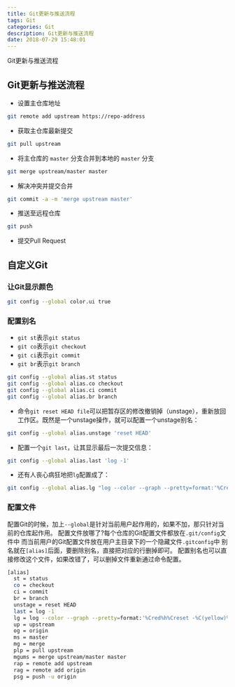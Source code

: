 ```yaml
---
title: Git更新与推送流程
tags: Git
categories: Git
description: Git更新与推送流程
date: 2018-07-29 15:48:01
---
```


Git更新与推送流程

<!-- more -->
<!-- markdownlint-disable MD041 MD002-->

## Git更新与推送流程

- 设置主仓库地址

```bash
git remote add upstream https://repo-address
```

- 获取主仓库最新提交

```bash
git pull upstream
```

- 将主仓库的 `master` 分支合并到本地的 `master` 分支

```bash
git merge upstream/master master
```

- 解决冲突并提交合并

```bash
git commit -a -m 'merge upstream master'
```

- 推送至远程仓库

```bash
git push
```

- 提交Pull Request

## 自定义Git

### 让Git显示颜色

```bash
git config --global color.ui true
```

### 配置别名

- `git st`表示`git status`
- `git co`表示`git checkout`
- `git ci`表示`git commit`
- `git br`表示`git branch`

```bash
git config --global alias.st status
git config --global alias.co checkout
git config --global alias.ci commit
git config --global alias.br branch
```

- 命令`git reset HEAD file`可以把暂存区的修改撤销掉（unstage），重新放回工作区。既然是一个unstage操作，就可以配置一个unstage别名：

```bash
git config --global alias.unstage 'reset HEAD'
```

- 配置一个`git last`，让其显示最后一次提交信息：

```bash
git config --global alias.last 'log -1'
```

- 还有人丧心病狂地把`lg`配置成了：

```bash
git config --global alias.lg "log --color --graph --pretty=format:'%Cred%h%Creset -%C(yellow)%d%Creset %s %Cgreen(%cr) %C(bold blue)<%an>%Creset' --abbrev-commit"
```

### 配置文件

配置Git的时候，加上`--global`是针对当前用户起作用的，如果不加，那只针对当前的仓库起作用。
配置文件放哪了?每个仓库的Git配置文件都放在`.git/config`文件中
而当前用户的Git配置文件放在用户主目录下的一个隐藏文件`.gitconfig`中
别名就在`[alias]`后面，要删除别名，直接把对应的行删掉即可。
配置别名也可以直接修改这个文件，如果改错了，可以删掉文件重新通过命令配置。

```bash
[alias]
  st = status
  co = checkout
  ci = commit
  br = branch
  unstage = reset HEAD
  last = log -1
  lg = log --color --graph --pretty=format:'%Cred%h%Creset -%C(yellow)%d%Creset %s %Cgreen(%cr) %C(bold blue)<%an>%Creset' --abbrev-commit
  up = upstream
  og = origin
  ms = master
  mg = merge
  plp = pull upstream
  mgums = merge upstream/master master
  rap = remote add upstream
  rag = remote add origin
  psg = push -u origin
```